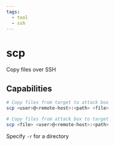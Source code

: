 ```yaml
---
tags:
  - tool
  - ssh
---
```

# scp

Copy files over SSH

## Capabilities

```bash
# Copy files from target to attack box
scp <user>@<remote-host>:<path> <file>

# Copy files from attack box to target
scp <file> <user>@<remote-host>:<path>
```

Specify `-r` for a directory
